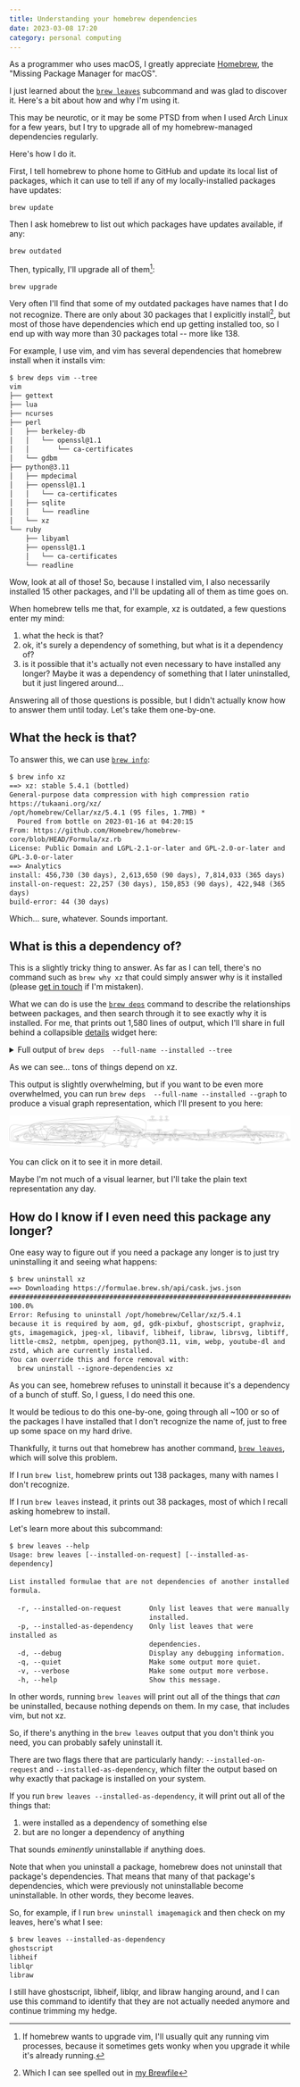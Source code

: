 ```yaml
---
title: Understanding your homebrew dependencies
date: 2023-03-08 17:20
category: personal computing
---
```


As a programmer who uses macOS, I greatly appreciate [Homebrew](https://brew.sh), the "Missing Package Manager for macOS".

I just learned about the [`brew leaves`](https://docs.brew.sh/Manpage#leaves---installed-on-request---installed-as-dependency) subcommand and was glad to discover it.
Here's a bit about how and why I'm using it.

This may be neurotic, or it may be some PTSD from when I used Arch Linux for a few years, but I try to upgrade all of my homebrew-managed dependencies regularly.

Here's how I do it.

First, I tell homebrew to phone home to GitHub and update its local list of packages, which it can use to tell if any of my locally-installed packages have updates:

```shell
brew update
```

Then I ask homebrew to list out which packages have updates available, if any:

```shell
brew outdated
```

Then, typically, I'll upgrade all of them[^1]:

```shell
brew upgrade
```

[^1]: If homebrew wants to upgrade vim, I'll usually quit any running vim processes, because it sometimes gets wonky when you upgrade it while it's already running.

Very often I'll find that some of my outdated packages have names that I do not recognize.
There are only about 30 packages that I explicitly install[^2], but most of those have dependencies which end up getting installed too, so I end up with way more than 30 packages total -- more like 138.

[^2]: Which I can see spelled out in [my Brewfile](/2023/brewfile/)

For example, I use vim, and vim has several dependencies that homebrew install when it installs vim:

```text
$ brew deps vim --tree
vim
├── gettext
├── lua
├── ncurses
├── perl
│   ├── berkeley-db
│   │   └── openssl@1.1
│   │       └── ca-certificates
│   └── gdbm
├── python@3.11
│   ├── mpdecimal
│   ├── openssl@1.1
│   │   └── ca-certificates
│   ├── sqlite
│   │   └── readline
│   └── xz
└── ruby
    ├── libyaml
    ├── openssl@1.1
    │   └── ca-certificates
    └── readline
```

Wow, look at all of those!
So, because I installed vim, I also necessarily installed 15 other packages, and I'll be updating all of them as time goes on.

When homebrew tells me that, for example, xz is outdated, a few questions enter my mind:

1. what the heck is that?
2. ok, it's surely a dependency of something, but what is it a dependency of?
3. is it possible that it's actually not even necessary to have installed any longer? Maybe it was a dependency of something that I later uninstalled, but it just lingered around...

Answering all of those questions is possible, but I didn't actually know how to answer them until today.
Let's take them one-by-one.

## What the heck is that?

To answer this, we can use [`brew info`](https://docs.brew.sh/Manpage#info-abv-options-formulacask-):

```text
$ brew info xz
==> xz: stable 5.4.1 (bottled)
General-purpose data compression with high compression ratio
https://tukaani.org/xz/
/opt/homebrew/Cellar/xz/5.4.1 (95 files, 1.7MB) *
  Poured from bottle on 2023-01-16 at 04:20:15
From: https://github.com/Homebrew/homebrew-core/blob/HEAD/Formula/xz.rb
License: Public Domain and LGPL-2.1-or-later and GPL-2.0-or-later and GPL-3.0-or-later
==> Analytics
install: 456,730 (30 days), 2,613,650 (90 days), 7,814,033 (365 days)
install-on-request: 22,257 (30 days), 150,853 (90 days), 422,948 (365 days)
build-error: 44 (30 days)
```

Which... sure, whatever.
Sounds important.

## What is this a dependency of?

This is a slightly tricky thing to answer.
As far as I can tell, there's no command such as `brew why xz` that could simply answer why is it installed (please [get in touch](/about) if I'm mistaken).

What we can do is use the [`brew deps`](https://docs.brew.sh/Manpage#deps-options-formulacask-) command to describe the relationships between packages, and then search through it to see exactly why it is installed.
For me, that prints out 1,580 lines of output, which I'll share in full behind a collapsible [details](https://developer.mozilla.org/en-US/docs/Web/HTML/Element/details) widget here:

<details>
 <summary>Full output of <code>brew deps  --full-name --installed --tree</code></summary>

<pre>
<code>
aom
├── jpeg-xl
│   ├── brotli
│   ├── giflib
│   ├── highway
│   ├── imath
│   ├── jpeg-turbo
│   ├── libpng
│   ├── little-cms2
│   │   ├── jpeg-turbo
│   │   └── libtiff
│   │       ├── jpeg-turbo
│   │       └── zstd
│   │           ├── lz4
│   │           └── xz
│   ├── openexr
│   │   └── imath
│   └── webp
│       ├── giflib
│       ├── jpeg-turbo
│       ├── libpng
│       └── libtiff
│           ├── jpeg-turbo
│           └── zstd
│               ├── lz4
│               └── xz
└── libvmaf

autoconf
└── m4

bash

bat

bdw-gc

berkeley-db
└── openssl@1.1
    └── ca-certificates

indirect/tap/bpb

brotli

ca-certificates

cairo
├── fontconfig
│   └── freetype
│       └── libpng
├── freetype
│   └── libpng
├── glib
│   ├── pcre2
│   └── gettext
├── libpng
├── libx11
│   ├── libxcb
│   │   ├── libxau
│   │   │   └── xorgproto
│   │   └── libxdmcp
│   │       └── xorgproto
│   └── xorgproto
├── libxcb
│   ├── libxau
│   │   └── xorgproto
│   └── libxdmcp
│       └── xorgproto
├── libxext
│   ├── libx11
│   │   ├── libxcb
│   │   │   ├── libxau
│   │   │   │   └── xorgproto
│   │   │   └── libxdmcp
│   │   │       └── xorgproto
│   │   └── xorgproto
│   └── xorgproto
├── libxrender
│   ├── libx11
│   │   ├── libxcb
│   │   │   ├── libxau
│   │   │   │   └── xorgproto
│   │   │   └── libxdmcp
│   │   │       └── xorgproto
│   │   └── xorgproto
│   └── xorgproto
├── lzo
└── pixman

cloc

ctags

emacs
├── gnutls
│   ├── ca-certificates
│   ├── gmp
│   ├── libidn2
│   │   ├── libunistring
│   │   └── gettext
│   ├── libtasn1
│   ├── libunistring
│   ├── nettle
│   │   └── gmp
│   ├── p11-kit
│   │   ├── ca-certificates
│   │   └── libtasn1
│   └── unbound
│       ├── libevent
│       │   └── openssl@1.1
│       │       └── ca-certificates
│       ├── libnghttp2
│       └── openssl@1.1
│           └── ca-certificates
└── jansson

exa
└── libgit2
    └── libssh2
        └── openssl@1.1
            └── ca-certificates

fd

fnm

fontconfig
└── freetype
    └── libpng

freetype
└── libpng

fribidi

gd
├── fontconfig
│   └── freetype
│       └── libpng
├── freetype
│   └── libpng
├── jpeg-turbo
├── libavif
│   ├── aom
│   │   ├── jpeg-xl
│   │   │   ├── brotli
│   │   │   ├── giflib
│   │   │   ├── highway
│   │   │   ├── imath
│   │   │   ├── jpeg-turbo
│   │   │   ├── libpng
│   │   │   ├── little-cms2
│   │   │   │   ├── jpeg-turbo
│   │   │   │   └── libtiff
│   │   │   │       ├── jpeg-turbo
│   │   │   │       └── zstd
│   │   │   │           ├── lz4
│   │   │   │           └── xz
│   │   │   ├── openexr
│   │   │   │   └── imath
│   │   │   └── webp
│   │   │       ├── giflib
│   │   │       ├── jpeg-turbo
│   │   │       ├── libpng
│   │   │       └── libtiff
│   │   │           ├── jpeg-turbo
│   │   │           └── zstd
│   │   │               ├── lz4
│   │   │               └── xz
│   │   └── libvmaf
│   ├── jpeg-turbo
│   └── libpng
├── libpng
├── libtiff
│   ├── jpeg-turbo
│   └── zstd
│       ├── lz4
│       └── xz
└── webp
    ├── giflib
    ├── jpeg-turbo
    ├── libpng
    └── libtiff
        ├── jpeg-turbo
        └── zstd
            ├── lz4
            └── xz

gdbm

gdk-pixbuf
├── glib
│   ├── pcre2
│   └── gettext
├── jpeg-turbo
├── libpng
└── libtiff
    ├── jpeg-turbo
    └── zstd
        ├── lz4
        └── xz

gettext

gh

ghostscript
├── fontconfig
│   └── freetype
│       └── libpng
├── freetype
│   └── libpng
├── jbig2dec
├── jpeg-turbo
├── libidn
├── libpng
├── libtiff
│   ├── jpeg-turbo
│   └── zstd
│       ├── lz4
│       └── xz
├── little-cms2
│   ├── jpeg-turbo
│   └── libtiff
│       ├── jpeg-turbo
│       └── zstd
│           ├── lz4
│           └── xz
└── openjpeg
    ├── libpng
    ├── libtiff
    │   ├── jpeg-turbo
    │   └── zstd
    │       ├── lz4
    │       └── xz
    └── little-cms2
        ├── jpeg-turbo
        └── libtiff
            ├── jpeg-turbo
            └── zstd
                ├── lz4
                └── xz

giflib

git
├── gettext
└── pcre2

git-delta

glib
├── pcre2
└── gettext

gmp

gnutls
├── ca-certificates
├── gmp
├── libidn2
│   ├── libunistring
│   └── gettext
├── libtasn1
├── libunistring
├── nettle
│   └── gmp
├── p11-kit
│   ├── ca-certificates
│   └── libtasn1
└── unbound
    ├── libevent
    │   └── openssl@1.1
    │       └── ca-certificates
    ├── libnghttp2
    └── openssl@1.1
        └── ca-certificates

graphite2

graphviz
├── gd
│   ├── fontconfig
│   │   └── freetype
│   │       └── libpng
│   ├── freetype
│   │   └── libpng
│   ├── jpeg-turbo
│   ├── libavif
│   │   ├── aom
│   │   │   ├── jpeg-xl
│   │   │   │   ├── brotli
│   │   │   │   ├── giflib
│   │   │   │   ├── highway
│   │   │   │   ├── imath
│   │   │   │   ├── jpeg-turbo
│   │   │   │   ├── libpng
│   │   │   │   ├── little-cms2
│   │   │   │   │   ├── jpeg-turbo
│   │   │   │   │   └── libtiff
│   │   │   │   │       ├── jpeg-turbo
│   │   │   │   │       └── zstd
│   │   │   │   │           ├── lz4
│   │   │   │   │           └── xz
│   │   │   │   ├── openexr
│   │   │   │   │   └── imath
│   │   │   │   └── webp
│   │   │   │       ├── giflib
│   │   │   │       ├── jpeg-turbo
│   │   │   │       ├── libpng
│   │   │   │       └── libtiff
│   │   │   │           ├── jpeg-turbo
│   │   │   │           └── zstd
│   │   │   │               ├── lz4
│   │   │   │               └── xz
│   │   │   └── libvmaf
│   │   ├── jpeg-turbo
│   │   └── libpng
│   ├── libpng
│   ├── libtiff
│   │   ├── jpeg-turbo
│   │   └── zstd
│   │       ├── lz4
│   │       └── xz
│   └── webp
│       ├── giflib
│       ├── jpeg-turbo
│       ├── libpng
│       └── libtiff
│           ├── jpeg-turbo
│           └── zstd
│               ├── lz4
│               └── xz
├── gts
│   ├── glib
│   │   ├── pcre2
│   │   └── gettext
│   ├── netpbm
│   │   ├── jasper
│   │   │   └── jpeg-turbo
│   │   ├── jpeg-turbo
│   │   ├── libpng
│   │   └── libtiff
│   │       ├── jpeg-turbo
│   │       └── zstd
│   │           ├── lz4
│   │           └── xz
│   └── gettext
├── libpng
├── librsvg
│   ├── cairo
│   │   ├── fontconfig
│   │   │   └── freetype
│   │   │       └── libpng
│   │   ├── freetype
│   │   │   └── libpng
│   │   ├── glib
│   │   │   ├── pcre2
│   │   │   └── gettext
│   │   ├── libpng
│   │   ├── libx11
│   │   │   ├── libxcb
│   │   │   │   ├── libxau
│   │   │   │   │   └── xorgproto
│   │   │   │   └── libxdmcp
│   │   │   │       └── xorgproto
│   │   │   └── xorgproto
│   │   ├── libxcb
│   │   │   ├── libxau
│   │   │   │   └── xorgproto
│   │   │   └── libxdmcp
│   │   │       └── xorgproto
│   │   ├── libxext
│   │   │   ├── libx11
│   │   │   │   ├── libxcb
│   │   │   │   │   ├── libxau
│   │   │   │   │   │   └── xorgproto
│   │   │   │   │   └── libxdmcp
│   │   │   │   │       └── xorgproto
│   │   │   │   └── xorgproto
│   │   │   └── xorgproto
│   │   ├── libxrender
│   │   │   ├── libx11
│   │   │   │   ├── libxcb
│   │   │   │   │   ├── libxau
│   │   │   │   │   │   └── xorgproto
│   │   │   │   │   └── libxdmcp
│   │   │   │   │       └── xorgproto
│   │   │   │   └── xorgproto
│   │   │   └── xorgproto
│   │   ├── lzo
│   │   └── pixman
│   ├── gdk-pixbuf
│   │   ├── glib
│   │   │   ├── pcre2
│   │   │   └── gettext
│   │   ├── jpeg-turbo
│   │   ├── libpng
│   │   └── libtiff
│   │       ├── jpeg-turbo
│   │       └── zstd
│   │           ├── lz4
│   │           └── xz
│   ├── glib
│   │   ├── pcre2
│   │   └── gettext
│   └── pango
│       ├── cairo
│       │   ├── fontconfig
│       │   │   └── freetype
│       │   │       └── libpng
│       │   ├── freetype
│       │   │   └── libpng
│       │   ├── glib
│       │   │   ├── pcre2
│       │   │   └── gettext
│       │   ├── libpng
│       │   ├── libx11
│       │   │   ├── libxcb
│       │   │   │   ├── libxau
│       │   │   │   │   └── xorgproto
│       │   │   │   └── libxdmcp
│       │   │   │       └── xorgproto
│       │   │   └── xorgproto
│       │   ├── libxcb
│       │   │   ├── libxau
│       │   │   │   └── xorgproto
│       │   │   └── libxdmcp
│       │   │       └── xorgproto
│       │   ├── libxext
│       │   │   ├── libx11
│       │   │   │   ├── libxcb
│       │   │   │   │   ├── libxau
│       │   │   │   │   │   └── xorgproto
│       │   │   │   │   └── libxdmcp
│       │   │   │   │       └── xorgproto
│       │   │   │   └── xorgproto
│       │   │   └── xorgproto
│       │   ├── libxrender
│       │   │   ├── libx11
│       │   │   │   ├── libxcb
│       │   │   │   │   ├── libxau
│       │   │   │   │   │   └── xorgproto
│       │   │   │   │   └── libxdmcp
│       │   │   │   │       └── xorgproto
│       │   │   │   └── xorgproto
│       │   │   └── xorgproto
│       │   ├── lzo
│       │   └── pixman
│       ├── fontconfig
│       │   └── freetype
│       │       └── libpng
│       ├── freetype
│       │   └── libpng
│       ├── fribidi
│       ├── glib
│       │   ├── pcre2
│       │   └── gettext
│       └── harfbuzz
│           ├── cairo
│           │   ├── fontconfig
│           │   │   └── freetype
│           │   │       └── libpng
│           │   ├── freetype
│           │   │   └── libpng
│           │   ├── glib
│           │   │   ├── pcre2
│           │   │   └── gettext
│           │   ├── libpng
│           │   ├── libx11
│           │   │   ├── libxcb
│           │   │   │   ├── libxau
│           │   │   │   │   └── xorgproto
│           │   │   │   └── libxdmcp
│           │   │   │       └── xorgproto
│           │   │   └── xorgproto
│           │   ├── libxcb
│           │   │   ├── libxau
│           │   │   │   └── xorgproto
│           │   │   └── libxdmcp
│           │   │       └── xorgproto
│           │   ├── libxext
│           │   │   ├── libx11
│           │   │   │   ├── libxcb
│           │   │   │   │   ├── libxau
│           │   │   │   │   │   └── xorgproto
│           │   │   │   │   └── libxdmcp
│           │   │   │   │       └── xorgproto
│           │   │   │   └── xorgproto
│           │   │   └── xorgproto
│           │   ├── libxrender
│           │   │   ├── libx11
│           │   │   │   ├── libxcb
│           │   │   │   │   ├── libxau
│           │   │   │   │   │   └── xorgproto
│           │   │   │   │   └── libxdmcp
│           │   │   │   │       └── xorgproto
│           │   │   │   └── xorgproto
│           │   │   └── xorgproto
│           │   ├── lzo
│           │   └── pixman
│           ├── freetype
│           │   └── libpng
│           ├── glib
│           │   ├── pcre2
│           │   └── gettext
│           ├── graphite2
│           └── icu4c
├── libtool
│   └── m4
└── pango
    ├── cairo
    │   ├── fontconfig
    │   │   └── freetype
    │   │       └── libpng
    │   ├── freetype
    │   │   └── libpng
    │   ├── glib
    │   │   ├── pcre2
    │   │   └── gettext
    │   ├── libpng
    │   ├── libx11
    │   │   ├── libxcb
    │   │   │   ├── libxau
    │   │   │   │   └── xorgproto
    │   │   │   └── libxdmcp
    │   │   │       └── xorgproto
    │   │   └── xorgproto
    │   ├── libxcb
    │   │   ├── libxau
    │   │   │   └── xorgproto
    │   │   └── libxdmcp
    │   │       └── xorgproto
    │   ├── libxext
    │   │   ├── libx11
    │   │   │   ├── libxcb
    │   │   │   │   ├── libxau
    │   │   │   │   │   └── xorgproto
    │   │   │   │   └── libxdmcp
    │   │   │   │       └── xorgproto
    │   │   │   └── xorgproto
    │   │   └── xorgproto
    │   ├── libxrender
    │   │   ├── libx11
    │   │   │   ├── libxcb
    │   │   │   │   ├── libxau
    │   │   │   │   │   └── xorgproto
    │   │   │   │   └── libxdmcp
    │   │   │   │       └── xorgproto
    │   │   │   └── xorgproto
    │   │   └── xorgproto
    │   ├── lzo
    │   └── pixman
    ├── fontconfig
    │   └── freetype
    │       └── libpng
    ├── freetype
    │   └── libpng
    ├── fribidi
    ├── glib
    │   ├── pcre2
    │   └── gettext
    └── harfbuzz
        ├── cairo
        │   ├── fontconfig
        │   │   └── freetype
        │   │       └── libpng
        │   ├── freetype
        │   │   └── libpng
        │   ├── glib
        │   │   ├── pcre2
        │   │   └── gettext
        │   ├── libpng
        │   ├── libx11
        │   │   ├── libxcb
        │   │   │   ├── libxau
        │   │   │   │   └── xorgproto
        │   │   │   └── libxdmcp
        │   │   │       └── xorgproto
        │   │   └── xorgproto
        │   ├── libxcb
        │   │   ├── libxau
        │   │   │   └── xorgproto
        │   │   └── libxdmcp
        │   │       └── xorgproto
        │   ├── libxext
        │   │   ├── libx11
        │   │   │   ├── libxcb
        │   │   │   │   ├── libxau
        │   │   │   │   │   └── xorgproto
        │   │   │   │   └── libxdmcp
        │   │   │   │       └── xorgproto
        │   │   │   └── xorgproto
        │   │   └── xorgproto
        │   ├── libxrender
        │   │   ├── libx11
        │   │   │   ├── libxcb
        │   │   │   │   ├── libxau
        │   │   │   │   │   └── xorgproto
        │   │   │   │   └── libxdmcp
        │   │   │   │       └── xorgproto
        │   │   │   └── xorgproto
        │   │   └── xorgproto
        │   ├── lzo
        │   └── pixman
        ├── freetype
        │   └── libpng
        ├── glib
        │   ├── pcre2
        │   └── gettext
        ├── graphite2
        └── icu4c

gts
├── glib
│   ├── pcre2
│   └── gettext
├── netpbm
│   ├── jasper
│   │   └── jpeg-turbo
│   ├── jpeg-turbo
│   ├── libpng
│   └── libtiff
│       ├── jpeg-turbo
│       └── zstd
│           ├── lz4
│           └── xz
└── gettext

guile
├── bdw-gc
├── gmp
├── libtool
│   └── m4
├── libunistring
├── pkg-config
└── readline

harfbuzz
├── cairo
│   ├── fontconfig
│   │   └── freetype
│   │       └── libpng
│   ├── freetype
│   │   └── libpng
│   ├── glib
│   │   ├── pcre2
│   │   └── gettext
│   ├── libpng
│   ├── libx11
│   │   ├── libxcb
│   │   │   ├── libxau
│   │   │   │   └── xorgproto
│   │   │   └── libxdmcp
│   │   │       └── xorgproto
│   │   └── xorgproto
│   ├── libxcb
│   │   ├── libxau
│   │   │   └── xorgproto
│   │   └── libxdmcp
│   │       └── xorgproto
│   ├── libxext
│   │   ├── libx11
│   │   │   ├── libxcb
│   │   │   │   ├── libxau
│   │   │   │   │   └── xorgproto
│   │   │   │   └── libxdmcp
│   │   │   │       └── xorgproto
│   │   │   └── xorgproto
│   │   └── xorgproto
│   ├── libxrender
│   │   ├── libx11
│   │   │   ├── libxcb
│   │   │   │   ├── libxau
│   │   │   │   │   └── xorgproto
│   │   │   │   └── libxdmcp
│   │   │   │       └── xorgproto
│   │   │   └── xorgproto
│   │   └── xorgproto
│   ├── lzo
│   └── pixman
├── freetype
│   └── libpng
├── glib
│   ├── pcre2
│   └── gettext
├── graphite2
└── icu4c

heroku/brew/heroku
└── heroku/brew/heroku-node

heroku/brew/heroku-node

highway

htop
└── ncurses

icu4c

imagemagick
├── freetype
│   └── libpng
├── ghostscript
│   ├── fontconfig
│   │   └── freetype
│   │       └── libpng
│   ├── freetype
│   │   └── libpng
│   ├── jbig2dec
│   ├── jpeg-turbo
│   ├── libidn
│   ├── libpng
│   ├── libtiff
│   │   ├── jpeg-turbo
│   │   └── zstd
│   │       ├── lz4
│   │       └── xz
│   ├── little-cms2
│   │   ├── jpeg-turbo
│   │   └── libtiff
│   │       ├── jpeg-turbo
│   │       └── zstd
│   │           ├── lz4
│   │           └── xz
│   └── openjpeg
│       ├── libpng
│       ├── libtiff
│       │   ├── jpeg-turbo
│       │   └── zstd
│       │       ├── lz4
│       │       └── xz
│       └── little-cms2
│           ├── jpeg-turbo
│           └── libtiff
│               ├── jpeg-turbo
│               └── zstd
│                   ├── lz4
│                   └── xz
├── jpeg-turbo
├── libheif
│   ├── aom
│   │   ├── jpeg-xl
│   │   │   ├── brotli
│   │   │   ├── giflib
│   │   │   ├── highway
│   │   │   ├── imath
│   │   │   ├── jpeg-turbo
│   │   │   ├── libpng
│   │   │   ├── little-cms2
│   │   │   │   ├── jpeg-turbo
│   │   │   │   └── libtiff
│   │   │   │       ├── jpeg-turbo
│   │   │   │       └── zstd
│   │   │   │           ├── lz4
│   │   │   │           └── xz
│   │   │   ├── openexr
│   │   │   │   └── imath
│   │   │   └── webp
│   │   │       ├── giflib
│   │   │       ├── jpeg-turbo
│   │   │       ├── libpng
│   │   │       └── libtiff
│   │   │           ├── jpeg-turbo
│   │   │           └── zstd
│   │   │               ├── lz4
│   │   │               └── xz
│   │   └── libvmaf
│   ├── jpeg-turbo
│   ├── libde265
│   ├── libpng
│   ├── shared-mime-info
│   │   └── glib
│   │       ├── pcre2
│   │       └── gettext
│   └── x265
├── liblqr
│   └── glib
│       ├── pcre2
│       └── gettext
├── libpng
├── libraw
│   ├── jasper
│   │   └── jpeg-turbo
│   ├── jpeg-turbo
│   ├── little-cms2
│   │   ├── jpeg-turbo
│   │   └── libtiff
│   │       ├── jpeg-turbo
│   │       └── zstd
│   │           ├── lz4
│   │           └── xz
│   └── libomp
├── libtiff
│   ├── jpeg-turbo
│   └── zstd
│       ├── lz4
│       └── xz
├── libtool
│   └── m4
├── little-cms2
│   ├── jpeg-turbo
│   └── libtiff
│       ├── jpeg-turbo
│       └── zstd
│           ├── lz4
│           └── xz
├── openexr
│   └── imath
├── openjpeg
│   ├── libpng
│   ├── libtiff
│   │   ├── jpeg-turbo
│   │   └── zstd
│   │       ├── lz4
│   │       └── xz
│   └── little-cms2
│       ├── jpeg-turbo
│       └── libtiff
│           ├── jpeg-turbo
│           └── zstd
│               ├── lz4
│               └── xz
├── webp
│   ├── giflib
│   ├── jpeg-turbo
│   ├── libpng
│   └── libtiff
│       ├── jpeg-turbo
│       └── zstd
│           ├── lz4
│           └── xz
├── xz
└── libomp

imath

jansson

jasper
└── jpeg-turbo

jbig2dec

jpeg-turbo

jpeg-xl
├── brotli
├── giflib
├── highway
├── imath
├── jpeg-turbo
├── libpng
├── little-cms2
│   ├── jpeg-turbo
│   └── libtiff
│       ├── jpeg-turbo
│       └── zstd
│           ├── lz4
│           └── xz
├── openexr
│   └── imath
└── webp
    ├── giflib
    ├── jpeg-turbo
    ├── libpng
    └── libtiff
        ├── jpeg-turbo
        └── zstd
            ├── lz4
            └── xz

jq
└── oniguruma

krb5
└── openssl@1.1
    └── ca-certificates

libavif
├── aom
│   ├── jpeg-xl
│   │   ├── brotli
│   │   ├── giflib
│   │   ├── highway
│   │   ├── imath
│   │   ├── jpeg-turbo
│   │   ├── libpng
│   │   ├── little-cms2
│   │   │   ├── jpeg-turbo
│   │   │   └── libtiff
│   │   │       ├── jpeg-turbo
│   │   │       └── zstd
│   │   │           ├── lz4
│   │   │           └── xz
│   │   ├── openexr
│   │   │   └── imath
│   │   └── webp
│   │       ├── giflib
│   │       ├── jpeg-turbo
│   │       ├── libpng
│   │       └── libtiff
│   │           ├── jpeg-turbo
│   │           └── zstd
│   │               ├── lz4
│   │               └── xz
│   └── libvmaf
├── jpeg-turbo
└── libpng

libde265

libevent
└── openssl@1.1
    └── ca-certificates

libheif
├── aom
│   ├── jpeg-xl
│   │   ├── brotli
│   │   ├── giflib
│   │   ├── highway
│   │   ├── imath
│   │   ├── jpeg-turbo
│   │   ├── libpng
│   │   ├── little-cms2
│   │   │   ├── jpeg-turbo
│   │   │   └── libtiff
│   │   │       ├── jpeg-turbo
│   │   │       └── zstd
│   │   │           ├── lz4
│   │   │           └── xz
│   │   ├── openexr
│   │   │   └── imath
│   │   └── webp
│   │       ├── giflib
│   │       ├── jpeg-turbo
│   │       ├── libpng
│   │       └── libtiff
│   │           ├── jpeg-turbo
│   │           └── zstd
│   │               ├── lz4
│   │               └── xz
│   └── libvmaf
├── jpeg-turbo
├── libde265
├── libpng
├── shared-mime-info
│   └── glib
│       ├── pcre2
│       └── gettext
└── x265

libidn

libidn2
├── libunistring
└── gettext

liblqr
└── glib
    ├── pcre2
    └── gettext

libnghttp2

libomp

libpng

libraw
├── jasper
│   └── jpeg-turbo
├── jpeg-turbo
├── little-cms2
│   ├── jpeg-turbo
│   └── libtiff
│       ├── jpeg-turbo
│       └── zstd
│           ├── lz4
│           └── xz
└── libomp

librsvg
├── cairo
│   ├── fontconfig
│   │   └── freetype
│   │       └── libpng
│   ├── freetype
│   │   └── libpng
│   ├── glib
│   │   ├── pcre2
│   │   └── gettext
│   ├── libpng
│   ├── libx11
│   │   ├── libxcb
│   │   │   ├── libxau
│   │   │   │   └── xorgproto
│   │   │   └── libxdmcp
│   │   │       └── xorgproto
│   │   └── xorgproto
│   ├── libxcb
│   │   ├── libxau
│   │   │   └── xorgproto
│   │   └── libxdmcp
│   │       └── xorgproto
│   ├── libxext
│   │   ├── libx11
│   │   │   ├── libxcb
│   │   │   │   ├── libxau
│   │   │   │   │   └── xorgproto
│   │   │   │   └── libxdmcp
│   │   │   │       └── xorgproto
│   │   │   └── xorgproto
│   │   └── xorgproto
│   ├── libxrender
│   │   ├── libx11
│   │   │   ├── libxcb
│   │   │   │   ├── libxau
│   │   │   │   │   └── xorgproto
│   │   │   │   └── libxdmcp
│   │   │   │       └── xorgproto
│   │   │   └── xorgproto
│   │   └── xorgproto
│   ├── lzo
│   └── pixman
├── gdk-pixbuf
│   ├── glib
│   │   ├── pcre2
│   │   └── gettext
│   ├── jpeg-turbo
│   ├── libpng
│   └── libtiff
│       ├── jpeg-turbo
│       └── zstd
│           ├── lz4
│           └── xz
├── glib
│   ├── pcre2
│   └── gettext
└── pango
    ├── cairo
    │   ├── fontconfig
    │   │   └── freetype
    │   │       └── libpng
    │   ├── freetype
    │   │   └── libpng
    │   ├── glib
    │   │   ├── pcre2
    │   │   └── gettext
    │   ├── libpng
    │   ├── libx11
    │   │   ├── libxcb
    │   │   │   ├── libxau
    │   │   │   │   └── xorgproto
    │   │   │   └── libxdmcp
    │   │   │       └── xorgproto
    │   │   └── xorgproto
    │   ├── libxcb
    │   │   ├── libxau
    │   │   │   └── xorgproto
    │   │   └── libxdmcp
    │   │       └── xorgproto
    │   ├── libxext
    │   │   ├── libx11
    │   │   │   ├── libxcb
    │   │   │   │   ├── libxau
    │   │   │   │   │   └── xorgproto
    │   │   │   │   └── libxdmcp
    │   │   │   │       └── xorgproto
    │   │   │   └── xorgproto
    │   │   └── xorgproto
    │   ├── libxrender
    │   │   ├── libx11
    │   │   │   ├── libxcb
    │   │   │   │   ├── libxau
    │   │   │   │   │   └── xorgproto
    │   │   │   │   └── libxdmcp
    │   │   │   │       └── xorgproto
    │   │   │   └── xorgproto
    │   │   └── xorgproto
    │   ├── lzo
    │   └── pixman
    ├── fontconfig
    │   └── freetype
    │       └── libpng
    ├── freetype
    │   └── libpng
    ├── fribidi
    ├── glib
    │   ├── pcre2
    │   └── gettext
    └── harfbuzz
        ├── cairo
        │   ├── fontconfig
        │   │   └── freetype
        │   │       └── libpng
        │   ├── freetype
        │   │   └── libpng
        │   ├── glib
        │   │   ├── pcre2
        │   │   └── gettext
        │   ├── libpng
        │   ├── libx11
        │   │   ├── libxcb
        │   │   │   ├── libxau
        │   │   │   │   └── xorgproto
        │   │   │   └── libxdmcp
        │   │   │       └── xorgproto
        │   │   └── xorgproto
        │   ├── libxcb
        │   │   ├── libxau
        │   │   │   └── xorgproto
        │   │   └── libxdmcp
        │   │       └── xorgproto
        │   ├── libxext
        │   │   ├── libx11
        │   │   │   ├── libxcb
        │   │   │   │   ├── libxau
        │   │   │   │   │   └── xorgproto
        │   │   │   │   └── libxdmcp
        │   │   │   │       └── xorgproto
        │   │   │   └── xorgproto
        │   │   └── xorgproto
        │   ├── libxrender
        │   │   ├── libx11
        │   │   │   ├── libxcb
        │   │   │   │   ├── libxau
        │   │   │   │   │   └── xorgproto
        │   │   │   │   └── libxdmcp
        │   │   │   │       └── xorgproto
        │   │   │   └── xorgproto
        │   │   └── xorgproto
        │   ├── lzo
        │   └── pixman
        ├── freetype
        │   └── libpng
        ├── glib
        │   ├── pcre2
        │   └── gettext
        ├── graphite2
        └── icu4c

libtasn1

libtermkey
└── unibilium

libtiff
├── jpeg-turbo
└── zstd
    ├── lz4
    └── xz

libtool
└── m4

libunistring

libuv

libvmaf

libvterm

libx11
├── libxcb
│   ├── libxau
│   │   └── xorgproto
│   └── libxdmcp
│       └── xorgproto
└── xorgproto

libxau
└── xorgproto

libxcb
├── libxau
│   └── xorgproto
└── libxdmcp
    └── xorgproto

libxdmcp
└── xorgproto

libxext
├── libx11
│   ├── libxcb
│   │   ├── libxau
│   │   │   └── xorgproto
│   │   └── libxdmcp
│   │       └── xorgproto
│   └── xorgproto
└── xorgproto

libxrender
├── libx11
│   ├── libxcb
│   │   ├── libxau
│   │   │   └── xorgproto
│   │   └── libxdmcp
│   │       └── xorgproto
│   └── xorgproto
└── xorgproto

libyaml

little-cms2
├── jpeg-turbo
└── libtiff
    ├── jpeg-turbo
    └── zstd
        ├── lz4
        └── xz

lua

luajit

luv
└── libuv

lz4

lzo

m4

mpdecimal

msgpack

ncdu
└── ncurses

ncurses

neovim
├── gettext
├── libtermkey
│   └── unibilium
├── libuv
├── libvterm
├── luajit
├── luv
│   └── libuv
├── msgpack
├── tree-sitter
└── unibilium

netpbm
├── jasper
│   └── jpeg-turbo
├── jpeg-turbo
├── libpng
└── libtiff
    ├── jpeg-turbo
    └── zstd
        ├── lz4
        └── xz

nettle
└── gmp

oniguruma

openexr
└── imath

openjpeg
├── libpng
├── libtiff
│   ├── jpeg-turbo
│   └── zstd
│       ├── lz4
│       └── xz
└── little-cms2
    ├── jpeg-turbo
    └── libtiff
        ├── jpeg-turbo
        └── zstd
            ├── lz4
            └── xz

openssl@1.1
└── ca-certificates

openssl@3
└── ca-certificates

p11-kit
├── ca-certificates
└── libtasn1

pango
├── cairo
│   ├── fontconfig
│   │   └── freetype
│   │       └── libpng
│   ├── freetype
│   │   └── libpng
│   ├── glib
│   │   ├── pcre2
│   │   └── gettext
│   ├── libpng
│   ├── libx11
│   │   ├── libxcb
│   │   │   ├── libxau
│   │   │   │   └── xorgproto
│   │   │   └── libxdmcp
│   │   │       └── xorgproto
│   │   └── xorgproto
│   ├── libxcb
│   │   ├── libxau
│   │   │   └── xorgproto
│   │   └── libxdmcp
│   │       └── xorgproto
│   ├── libxext
│   │   ├── libx11
│   │   │   ├── libxcb
│   │   │   │   ├── libxau
│   │   │   │   │   └── xorgproto
│   │   │   │   └── libxdmcp
│   │   │   │       └── xorgproto
│   │   │   └── xorgproto
│   │   └── xorgproto
│   ├── libxrender
│   │   ├── libx11
│   │   │   ├── libxcb
│   │   │   │   ├── libxau
│   │   │   │   │   └── xorgproto
│   │   │   │   └── libxdmcp
│   │   │   │       └── xorgproto
│   │   │   └── xorgproto
│   │   └── xorgproto
│   ├── lzo
│   └── pixman
├── fontconfig
│   └── freetype
│       └── libpng
├── freetype
│   └── libpng
├── fribidi
├── glib
│   ├── pcre2
│   └── gettext
└── harfbuzz
    ├── cairo
    │   ├── fontconfig
    │   │   └── freetype
    │   │       └── libpng
    │   ├── freetype
    │   │   └── libpng
    │   ├── glib
    │   │   ├── pcre2
    │   │   └── gettext
    │   ├── libpng
    │   ├── libx11
    │   │   ├── libxcb
    │   │   │   ├── libxau
    │   │   │   │   └── xorgproto
    │   │   │   └── libxdmcp
    │   │   │       └── xorgproto
    │   │   └── xorgproto
    │   ├── libxcb
    │   │   ├── libxau
    │   │   │   └── xorgproto
    │   │   └── libxdmcp
    │   │       └── xorgproto
    │   ├── libxext
    │   │   ├── libx11
    │   │   │   ├── libxcb
    │   │   │   │   ├── libxau
    │   │   │   │   │   └── xorgproto
    │   │   │   │   └── libxdmcp
    │   │   │   │       └── xorgproto
    │   │   │   └── xorgproto
    │   │   └── xorgproto
    │   ├── libxrender
    │   │   ├── libx11
    │   │   │   ├── libxcb
    │   │   │   │   ├── libxau
    │   │   │   │   │   └── xorgproto
    │   │   │   │   └── libxdmcp
    │   │   │   │       └── xorgproto
    │   │   │   └── xorgproto
    │   │   └── xorgproto
    │   ├── lzo
    │   └── pixman
    ├── freetype
    │   └── libpng
    ├── glib
    │   ├── pcre2
    │   └── gettext
    ├── graphite2
    └── icu4c

pcre

pcre2

perl
├── berkeley-db
│   └── openssl@1.1
│       └── ca-certificates
└── gdbm

pixman

pkg-config

postgresql@14
├── icu4c
├── krb5
│   └── openssl@1.1
│       └── ca-certificates
├── lz4
├── openssl@1.1
│   └── ca-certificates
└── readline

pure
└── zsh-async

python@3.11
├── mpdecimal
├── openssl@1.1
│   └── ca-certificates
├── sqlite
│   └── readline
└── xz

rbenv
└── ruby-build
    ├── autoconf
    │   └── m4
    ├── pkg-config
    └── readline

rcm

readline

redis
└── openssl@1.1
    └── ca-certificates

ripgrep
└── pcre2

ruby
├── libyaml
├── openssl@1.1
│   └── ca-certificates
└── readline

ruby-build
├── autoconf
│   └── m4
├── pkg-config
└── readline

rust
├── openssl@1.1
│   └── ca-certificates
└── pkg-config

shared-mime-info
└── glib
    ├── pcre2
    └── gettext

sl

sqlite
└── readline

terminal-notifier

tig
├── ncurses
├── pcre2
└── readline

tmux
├── libevent
│   └── openssl@1.1
│       └── ca-certificates
├── ncurses
└── utf8proc

tree

tree-sitter

unbound
├── libevent
│   └── openssl@1.1
│       └── ca-certificates
├── libnghttp2
└── openssl@1.1
    └── ca-certificates

unibilium

utf8proc

vim
├── gettext
├── lua
├── ncurses
├── perl
│   ├── berkeley-db
│   │   └── openssl@1.1
│   │       └── ca-certificates
│   └── gdbm
├── python@3.11
│   ├── mpdecimal
│   ├── openssl@1.1
│   │   └── ca-certificates
│   ├── sqlite
│   │   └── readline
│   └── xz
└── ruby
    ├── libyaml
    ├── openssl@1.1
    │   └── ca-certificates
    └── readline

watch
└── ncurses

webp
├── giflib
├── jpeg-turbo
├── libpng
└── libtiff
    ├── jpeg-turbo
    └── zstd
        ├── lz4
        └── xz

wget
├── libidn2
│   ├── libunistring
│   └── gettext
└── openssl@3
    └── ca-certificates

x265

xorgproto

xz

yarn

youtube-dl
└── python@3.11
    ├── mpdecimal
    ├── openssl@1.1
    │   └── ca-certificates
    ├── sqlite
    │   └── readline
    └── xz

zsh
├── ncurses
└── pcre

zsh-async

zsh-syntax-highlighting

zstd
├── lz4
└── xz

</code>
</pre>
</details>

As we can see... tons of things depend on xz.

This output is slightly overwhelming, but if you want to be even more overwhelmed, you can run `brew deps  --full-name --installed --graph` to produce a visual graph representation, which I'll present to you here:

[![graph of brew dependencies](/img/2023-03-08-brew-graph.svg)](/img/2023-03-08-brew-graph.svg)

You can click on it to see it in more detail.

Maybe I'm not much of a visual learner, but I'll take the plain text representation any day.

## How do I know if I even need this package any longer?

One easy way to figure out if you need a package any longer is to just try uninstalling it and seeing what happens:

```text
$ brew uninstall xz
==> Downloading https://formulae.brew.sh/api/cask.jws.json
######################################################################## 100.0%
Error: Refusing to uninstall /opt/homebrew/Cellar/xz/5.4.1
because it is required by aom, gd, gdk-pixbuf, ghostscript, graphviz, gts, imagemagick, jpeg-xl, libavif, libheif, libraw, librsvg, libtiff, little-cms2, netpbm, openjpeg, python@3.11, vim, webp, youtube-dl and zstd, which are currently installed.
You can override this and force removal with:
  brew uninstall --ignore-dependencies xz
```

As you can see, homebrew refuses to uninstall it because it's a dependency of a bunch of stuff.
So, I guess, I do need this one.

It would be tedious to do this one-by-one, going through all ~100 or so of the packages I have installed that I don't recognize the name of, just to free up some space on my hard drive.

Thankfully, it turns out that homebrew has another command, [`brew leaves`](https://docs.brew.sh/Manpage#leaves---installed-on-request---installed-as-dependency), which will solve this problem.

If I run `brew list`, homebrew prints out 138 packages, many with names I don't recognize.

If I run `brew leaves` instead, it prints out 38 packages, most of which I recall asking homebrew to install.

Let's learn more about this subcommand:

```text
$ brew leaves --help
Usage: brew leaves [--installed-on-request] [--installed-as-dependency]

List installed formulae that are not dependencies of another installed formula.

  -r, --installed-on-request       Only list leaves that were manually
                                   installed.
  -p, --installed-as-dependency    Only list leaves that were installed as
                                   dependencies.
  -d, --debug                      Display any debugging information.
  -q, --quiet                      Make some output more quiet.
  -v, --verbose                    Make some output more verbose.
  -h, --help                       Show this message.
```

In other words, running `brew leaves` will print out all of the things that _can_ be uninstalled, because nothing depends on them.
In my case, that includes vim, but not xz.

So, if there's anything in the `brew leaves` output that you don't think you need, you can probably safely uninstall it.

There are two flags there that are particularly handy: `--installed-on-request` and `--installed-as-dependency`, which filter the output based on why exactly that package is installed on your system.

If you run `brew leaves --installed-as-dependency`, it will print out all of the things that:

1. were installed as a dependency of something else
2. but are no longer a dependency of anything

That sounds _eminently_ uninstallable if anything does.

Note that when you uninstall a package, homebrew does not uninstall that package's dependencies.
That means that many of that package's dependencies, which were previously not uninstallable become uninstallable.
In other words, they become leaves.

So, for example, if I run `brew uninstall imagemagick` and then check on my leaves, here's what I see:

```
$ brew leaves --installed-as-dependency
ghostscript
libheif
liblqr
libraw
```

I still have ghostscript, libheif, liblqr, and libraw hanging around, and I can use this command to identify that they are not actually needed anymore and continue trimming my hedge.
